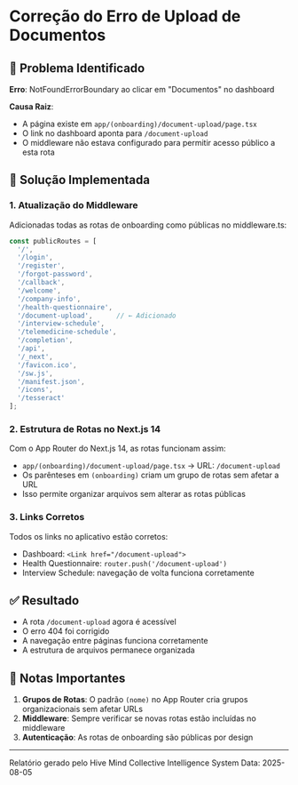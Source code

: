 # Correção do Erro de Upload de Documentos

## 🚨 Problema Identificado

**Erro**: NotFoundErrorBoundary ao clicar em "Documentos" no dashboard

**Causa Raiz**: 
- A página existe em `app/(onboarding)/document-upload/page.tsx`
- O link no dashboard aponta para `/document-upload`
- O middleware não estava configurado para permitir acesso público a esta rota

## 🔧 Solução Implementada

### 1. Atualização do Middleware
Adicionadas todas as rotas de onboarding como públicas no middleware.ts:

```typescript
const publicRoutes = [
  '/',
  '/login',
  '/register',
  '/forgot-password',
  '/callback',
  '/welcome',
  '/company-info',
  '/health-questionnaire',
  '/document-upload',      // ← Adicionado
  '/interview-schedule',
  '/telemedicine-schedule',
  '/completion',
  '/api',
  '/_next',
  '/favicon.ico',
  '/sw.js',
  '/manifest.json',
  '/icons',
  '/tesseract'
];
```

### 2. Estrutura de Rotas no Next.js 14

Com o App Router do Next.js 14, as rotas funcionam assim:
- `app/(onboarding)/document-upload/page.tsx` → URL: `/document-upload`
- Os parênteses em `(onboarding)` criam um grupo de rotas sem afetar a URL
- Isso permite organizar arquivos sem alterar as rotas públicas

### 3. Links Corretos

Todos os links no aplicativo estão corretos:
- Dashboard: `<Link href="/document-upload">`
- Health Questionnaire: `router.push('/document-upload')`
- Interview Schedule: navegação de volta funciona corretamente

## ✅ Resultado

- A rota `/document-upload` agora é acessível
- O erro 404 foi corrigido
- A navegação entre páginas funciona corretamente
- A estrutura de arquivos permanece organizada

## 📝 Notas Importantes

1. **Grupos de Rotas**: O padrão `(nome)` no App Router cria grupos organizacionais sem afetar URLs
2. **Middleware**: Sempre verificar se novas rotas estão incluídas no middleware
3. **Autenticação**: As rotas de onboarding são públicas por design

---

Relatório gerado pelo Hive Mind Collective Intelligence System
Data: 2025-08-05